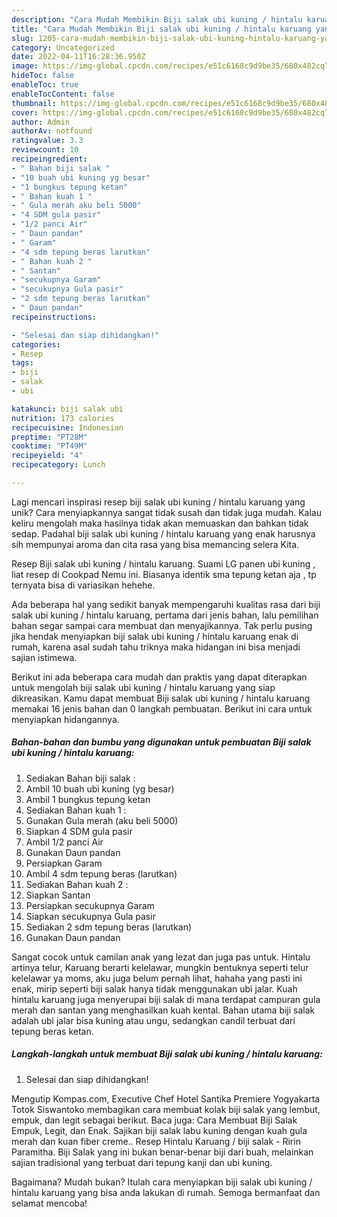 ```yaml
---
description: "Cara Mudah Membikin Biji salak ubi kuning / hintalu karuang yang Lezat"
title: "Cara Mudah Membikin Biji salak ubi kuning / hintalu karuang yang Lezat"
slug: 1205-cara-mudah-membikin-biji-salak-ubi-kuning-hintalu-karuang-yang-lezat
category: Uncategorized
date: 2022-04-11T16:28:36.950Z
image: https://img-global.cpcdn.com/recipes/e51c6168c9d9be35/680x482cq70/biji-salak-ubi-kuning-hintalu-karuang-foto-resep-utama.jpg
hideToc: false
enableToc: true
enableTocContent: false
thumbnail: https://img-global.cpcdn.com/recipes/e51c6168c9d9be35/680x482cq70/biji-salak-ubi-kuning-hintalu-karuang-foto-resep-utama.jpg
cover: https://img-global.cpcdn.com/recipes/e51c6168c9d9be35/680x482cq70/biji-salak-ubi-kuning-hintalu-karuang-foto-resep-utama.jpg
author: Admin
authorAv: notfound
ratingvalue: 3.3
reviewcount: 10
recipeingredient:
- " Bahan biji salak "
- "10 buah ubi kuning yg besar"
- "1 bungkus tepung ketan"
- " Bahan kuah 1 "
- " Gula merah aku beli 5000"
- "4 SDM gula pasir"
- "1/2 panci Air"
- " Daun pandan"
- " Garam"
- "4 sdm tepung beras larutkan"
- " Bahan kuah 2 "
- " Santan"
- "secukupnya Garam"
- "secukupnya Gula pasir"
- "2 sdm tepung beras larutkan"
- " Daun pandan"
recipeinstructions:

- "Selesai dan siap dihidangkan!"
categories:
- Resep
tags:
- biji
- salak
- ubi

katakunci: biji salak ubi 
nutrition: 173 calories
recipecuisine: Indonesian
preptime: "PT28M"
cooktime: "PT49M"
recipeyield: "4"
recipecategory: Lunch

---
```





Lagi mencari inspirasi resep biji salak ubi kuning / hintalu karuang yang unik? Cara menyiapkannya sangat tidak susah dan tidak juga mudah. Kalau keliru mengolah maka hasilnya tidak akan memuaskan dan bahkan tidak sedap. Padahal biji salak ubi kuning / hintalu karuang yang enak harusnya sih mempunyai aroma dan cita rasa yang bisa memancing selera Kita.





Resep Biji salak ubi kuning / hintalu karuang. Suami LG panen ubi kuning , liat resep di Cookpad Nemu ini. Biasanya identik sma tepung ketan aja , tp ternyata bisa di variasikan hehehe.

Ada beberapa hal yang sedikit banyak mempengaruhi kualitas rasa dari biji salak ubi kuning / hintalu karuang, pertama dari jenis bahan, lalu pemilihan bahan segar sampai cara membuat dan menyajikannya. Tak perlu pusing jika hendak menyiapkan biji salak ubi kuning / hintalu karuang enak di rumah, karena asal sudah tahu triknya maka hidangan ini bisa menjadi sajian istimewa.






Berikut ini ada beberapa cara mudah dan praktis yang dapat diterapkan untuk mengolah biji salak ubi kuning / hintalu karuang yang siap dikreasikan. Kamu dapat membuat Biji salak ubi kuning / hintalu karuang memakai 16 jenis bahan dan 0 langkah pembuatan. Berikut ini cara untuk menyiapkan hidangannya.

<!--inarticleads1-->

##### Bahan-bahan dan bumbu yang digunakan untuk pembuatan Biji salak ubi kuning / hintalu karuang:

1. Sediakan  Bahan biji salak :
1. Ambil 10 buah ubi kuning (yg besar)
1. Ambil 1 bungkus tepung ketan
1. Sediakan  Bahan kuah 1 :
1. Gunakan  Gula merah (aku beli 5000)
1. Siapkan 4 SDM gula pasir
1. Ambil 1/2 panci Air
1. Gunakan  Daun pandan
1. Persiapkan  Garam
1. Ambil 4 sdm tepung beras (larutkan)
1. Sediakan  Bahan kuah 2 :
1. Siapkan  Santan
1. Persiapkan secukupnya Garam
1. Siapkan secukupnya Gula pasir
1. Sediakan 2 sdm tepung beras (larutkan)
1. Gunakan  Daun pandan


Sangat cocok untuk camilan anak yang lezat dan juga pas untuk. Hintalu artinya telur, Karuang berarti kelelawar, mungkin bentuknya seperti telur kelelawar ya moms, aku juga belum pernah lihat, hahaha yang pasti ini enak, mirip seperti biji salak hanya tidak menggunakan ubi jalar. Kuah hintalu karuang juga menyerupai biji salak di mana terdapat campuran gula merah dan santan yang menghasilkan kuah kental. Bahan utama biji salak adalah ubi jalar bisa kuning atau ungu, sedangkan candil terbuat dari tepung beras ketan. 

<!--inarticleads2-->

##### Langkah-langkah untuk membuat Biji salak ubi kuning / hintalu karuang:


1. Selesai dan siap dihidangkan!

Mengutip Kompas.com, Executive Chef Hotel Santika Premiere Yogyakarta Totok Siswantoko membagikan cara membuat kolak biji salak yang lembut, empuk, dan legit sebagai berikut. Baca juga: Cara Membuat Biji Salak Empuk, Legit, dan Enak. Sajikan biji salak labu kuning dengan kuah gula merah dan kuan fiber creme.. Resep Hintalu Karuang / biji salak - Ririn Paramitha. Biji Salak yang ini bukan benar-benar biji dari buah, melainkan sajian tradisional yang terbuat dari tepung kanji dan ubi kuning. 

Bagaimana? Mudah bukan? Itulah cara menyiapkan biji salak ubi kuning / hintalu karuang yang bisa anda lakukan di rumah. Semoga bermanfaat dan selamat mencoba!
